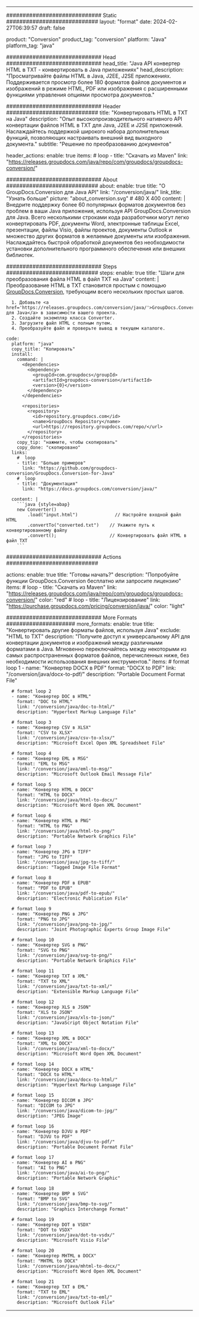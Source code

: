  
---
############################# Static ############################
layout: "format"
date: 2024-02-27T06:39:57
draft: false

product: "Conversion"
product_tag: "conversion"
platform: "Java"
platform_tag: "java"

############################# Head #############################
head_title: "Java API конвертер HTML в TXT - конвертировать в Java приложениях"
head_description: "Просматривайте файлы HTML в Java, J2EE, J2SE приложениях. Поддерживается просмотр более 180 форматов файлов документов и изображений в режиме HTML, PDF или изображения с расширенными функциями управления опциями просмотра документов."

############################# Header ############################
title: "Конвертировать HTML в TXT на Java" 
description: "Опыт высокопроизводительного нативного API конвертации файлов HTML в TXT для Java, J2EE и J2SE приложений. Наслаждайтесь поддержкой широкого набора дополнительных функций, позволяющих настраивать внешний вид выходного документа." 
subtitle: "Решение по преобразованию документов" 

header_actions:
  enable: true
  items:
    #  loop
    - title: "Скачать из Maven"
      link: "https://releases.groupdocs.com/java/repo/com/groupdocs/groupdocs-conversion/"


############################# About ############################
about:
    enable: true
    title: "О GroupDocs.Conversion для Java API"
    link: "/conversion/java/"
    link_title: "Узнать больше"
    picture: "about_conversion.svg" # 480 X 400
    content: |
      Внедрите поддержку более 60 популярных форматов документов без проблем в ваши Java приложения, используя API GroupDocs.Conversion для Java. Всего несколькими строками кода разработчики могут легко конвертировать PDF, документы Word, электронные таблицы Excel, презентации, файлы Visio, файлы проектов, документы Outlook и множество других форматов в желаемые документы или изображения. Наслаждайтесь быстрой обработкой документов без необходимости установки дополнительного программного обеспечения или внешних библиотек.


############################# Steps ############################
steps:
    enable: true
    title: "Шаги для преобразования файла HTML в файл TXT на Java" 
    content: |
      Преобразование HTML в TXT становится простым с помощью <a href='https://products.groupdocs.com/conversion/java/'>GroupDocs.Conversion</a>, требующим всего нескольких простых шагов.
      
      1. Добавьте <a href='https://releases.groupdocs.com/conversion/java/'>GroupDocs.Conversion для Java</a> в зависимости вашего проекта. 
      2. Создайте экземпляр класса Converter.  
      3. Загрузите файл HTML с полным путем. 
      4. Преобразуйте файл и проверьте вывод в текущем каталоге. 
   
    code:
      platform: "java"
      copy_title: "Копировать"
      install:
        command: |
          <dependencies>
            <dependency>
              <groupId>com.groupdocs</groupId>
              <artifactId>groupdocs-conversion</artifactId>
              <version>{0}</version>
            </dependency>
          </dependencies>

          <repositories>
            <repository>
              <id>repository.groupdocs.com</id>
              <name>GroupDocs Repository</name>
              <url>https://repository.groupdocs.com/repo/</url>
            </repository>
          </repositories>
        copy_tip: "нажмите, чтобы скопировать"
        copy_done: "скопировано"
      links:
        #  loop
        - title: "Больше примеров"
          link: "https://github.com/groupdocs-conversion/GroupDocs.Conversion-for-Java"
        #  loop
        - title: "Документация"
          link: "https://docs.groupdocs.com/conversion/java/"
          
      content: |
        ```java {style=abap}
        new Converter()
            .load("input.html")              // Настройте входной файл HTML
            .convertTo("converted.txt")    // Укажите путь к конвертированному файлу
            .convert();                    // Конвертировать файл HTML в файл TXT        
        ```            

############################# Actions ############################

actions:
  enable: true
  title: "Готовы начать?"
  description: "Попробуйте функции GroupDocs.Conversion бесплатно или запросите лицензию"
  items:
    #  loop
    - title: "Скачать из Maven"
      link: "https://releases.groupdocs.com/java/repo/com/groupdocs/groupdocs-conversion/"
      color: "red"
        #  loop
    - title: "Лицензирование"
      link: "https://purchase.groupdocs.com/pricing/conversion/java/"
      color: "light"


############################# More Formats #####################
more_formats:
    enable: true
    title: "Конвертировать другие форматы файлов, используя Java"
    exclude: "HTML to TXT"
    description: "Получите доступ к универсальному API для конвертации документов и изображений между различными форматами в Java. Мгновенно переключайтесь между некоторыми из самых распространенных форматов файлов, перечисленных ниже, без необходимости использования внешних инструментов."
    items: 
      # format loop 1
      - name: "Конвертер DOCX в PDF"
        format: "DOCX to PDF"
        link: "/conversion/java/docx-to-pdf/"
        description: "Portable Document Format File"

      # format loop 2
      - name: "Конвертер DOC в HTML"
        format: "DOC to HTML"
        link: "/conversion/java/doc-to-html/"
        description: "Hypertext Markup Language File"

      # format loop 3
      - name: "Конвертер CSV в XLSX"
        format: "CSV to XLSX"
        link: "/conversion/java/csv-to-xlsx/"
        description: "Microsoft Excel Open XML Spreadsheet File"

      # format loop 4
      - name: "Конвертер EML в MSG"
        format: "EML to MSG"
        link: "/conversion/java/eml-to-msg/"
        description: "Microsoft Outlook Email Message File"

      # format loop 5
      - name: "Конвертер HTML в DOCX"
        format: "HTML to DOCX"
        link: "/conversion/java/html-to-docx/"
        description: "Microsoft Word Open XML Document"

      # format loop 6
      - name: "Конвертер HTML в PNG"
        format: "HTML to PNG"
        link: "/conversion/java/html-to-png/"
        description: "Portable Network Graphics File"

      # format loop 7
      - name: "Конвертер JPG в TIFF"
        format: "JPG to TIFF"
        link: "/conversion/java/jpg-to-tiff/"
        description: "Tagged Image File Format"

      # format loop 8
      - name: "Конвертер PDF в EPUB"
        format: "PDF to EPUB"
        link: "/conversion/java/pdf-to-epub/"
        description: "Electronic Publication File"

      # format loop 9
      - name: "Конвертер PNG в JPG"
        format: "PNG to JPG"
        link: "/conversion/java/png-to-jpg/"
        description: "Joint Photographic Experts Group Image File"

      # format loop 10
      - name: "Конвертер SVG в PNG"
        format: "SVG to PNG"
        link: "/conversion/java/svg-to-png/"
        description: "Portable Network Graphics File"

      # format loop 11
      - name: "Конвертер TXT в XML"
        format: "TXT to XML"
        link: "/conversion/java/txt-to-xml/"
        description: "Extensible Markup Language File"

      # format loop 12
      - name: "Конвертер XLS в JSON"
        format: "XLS to JSON"
        link: "/conversion/java/xls-to-json/"
        description: "JavaScript Object Notation File"

      # format loop 13
      - name: "Конвертер XML в DOCX"
        format: "XML to DOCX"
        link: "/conversion/java/xml-to-docx/"
        description: "Microsoft Word Open XML Document"

      # format loop 14
      - name: "Конвертер DOCX в HTML"
        format: "DOCX to HTML"
        link: "/conversion/java/docx-to-html/"
        description: "Hypertext Markup Language File" 

      # format loop 15
      - name: "Конвертер DICOM в JPG" 
        format: "DICOM to JPG"
        link: "/conversion/java/dicom-to-jpg/"
        description: "JPEG Image" 

      # format loop 16
      - name: "Конвертер DJVU в PDF"
        format: "DJVU to PDF"
        link: "/conversion/java/djvu-to-pdf/"
        description: "Portable Document Format File" 

      # format loop 17
      - name: "Конвертер AI в PNG"
        format: "AI to PNG"
        link: "/conversion/java/ai-to-png/"
        description: "Portable Network Graphic" 
      
      # format loop 18
      - name: "Конвертер BMP в SVG"
        format: "BMP to SVG"
        link: "/conversion/java/bmp-to-svg/"
        description: "Graphics Interchange Format"

      # format loop 19
      - name: "Конвертер DOT в VSDX"
        format: "DOT to VSDX"
        link: "/conversion/java/dot-to-vsdx/"
        description: "Microsoft Visio File"

      # format loop 20
      - name: "Конвертер MHTML в DOCX"
        format: "MHTML to DOCX"
        link: "/conversion/java/mhtml-to-docx/"
        description: "Microsoft Word Open XML Document"

      # format loop 21
      - name: "Конвертер TXT в EML"
        format: "TXT to EML"
        link: "/conversion/java/txt-to-eml/"
        description: "Microsoft Outlook File"

---
